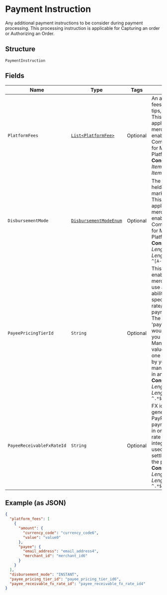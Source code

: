 
# Payment Instruction

Any additional payment instructions to be consider during payment processing. This processing instruction is applicable for Capturing an order or Authorizing an Order.

## Structure

`PaymentInstruction`

## Fields

| Name | Type | Tags | Description | Getter | Setter |
|  --- | --- | --- | --- | --- | --- |
| `PlatformFees` | [`List<PlatformFee>`](../../doc/models/platform-fee.md) | Optional | An array of various fees, commissions, tips, or donations. This field is only applicable to merchants that been enabled for PayPal Commerce Platform for Marketplaces and Platforms capability.<br>**Constraints**: *Minimum Items*: `0`, *Maximum Items*: `1` | List<PlatformFee> getPlatformFees() | setPlatformFees(List<PlatformFee> platformFees) |
| `DisbursementMode` | [`DisbursementModeEnum`](../../doc/models/disbursement-mode-enum.md) | Optional | The funds that are held payee by the marketplace/platform. This field is only applicable to merchants that been enabled for PayPal Commerce Platform for Marketplaces and Platforms capability.<br>**Constraints**: *Minimum Length*: `1`, *Maximum Length*: `16`, *Pattern*: `^[A-Z_]+$` | DisbursementModeEnum getDisbursementMode() | setDisbursementMode(DisbursementModeEnum disbursementMode) |
| `PayeePricingTierId` | `String` | Optional | This field is only enabled for selected merchants/partners to use and provides the ability to trigger a specific pricing rate/plan for a payment transaction. The list of eligible 'payee_pricing_tier_id' would be provided to you by your Account Manager. Specifying values other than the one provided to you by your account manager would result in an error.<br>**Constraints**: *Minimum Length*: `1`, *Maximum Length*: `20`, *Pattern*: `^.*$` | String getPayeePricingTierId() | setPayeePricingTierId(String payeePricingTierId) |
| `PayeeReceivableFxRateId` | `String` | Optional | FX identifier generated returned by PayPal to be used for payment processing in order to honor FX rate (for eligible integrations) to be used when amount is settled/received into the payee account.<br>**Constraints**: *Minimum Length*: `1`, *Maximum Length*: `4000`, *Pattern*: `^.*$` | String getPayeeReceivableFxRateId() | setPayeeReceivableFxRateId(String payeeReceivableFxRateId) |

## Example (as JSON)

```json
{
  "platform_fees": [
    {
      "amount": {
        "currency_code": "currency_code6",
        "value": "value0"
      },
      "payee": {
        "email_address": "email_address4",
        "merchant_id": "merchant_id6"
      }
    }
  ],
  "disbursement_mode": "INSTANT",
  "payee_pricing_tier_id": "payee_pricing_tier_id6",
  "payee_receivable_fx_rate_id": "payee_receivable_fx_rate_id4"
}
```

